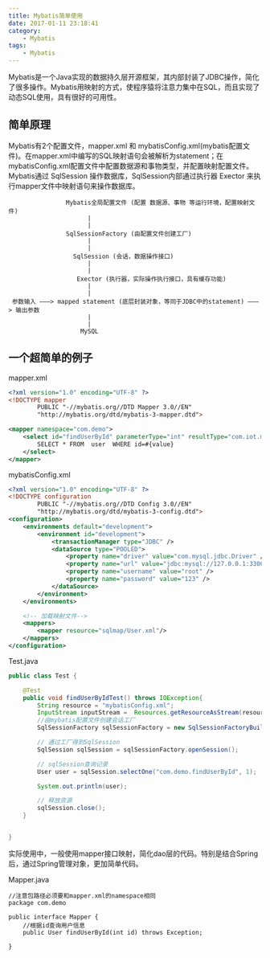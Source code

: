 ```yaml
---
title: Mybatis简单使用
date: 2017-01-11 23:18:41
category:
    - Mybatis
tags:
    - Mybatis
---
```

Mybatis是一个Java实现的数据持久层开源框架，其内部封装了JDBC操作，简化了很多操作。Mybatis用映射的方式，使程序猿将注意力集中在SQL，而且实现了动态SQL使用，具有很好的可用性。

## 简单原理
Mybatis有2个配置文件，mapper.xml 和 mybatisConfig.xml(mybatis配置文件)。在mapper.xml中编写的SQL映射语句会被解析为statement；在mybatisConfig.xml配置文件中配置数据源和事物类型，并配置映射配置文件。Mybatis通过 SqlSession 操作数据库，SqlSession内部通过执行器 Exector 来执行mapper文件中映射语句来操作数据库。

<!-- more -->

```
                Mybatis全局配置文件 (配置 数据源、事物 等运行环境，配置映射文件)
                      |
                      |
                SqlSessionFactory (由配置文件创建工厂)
                      |
                      |
                  SqlSession (会话，数据操作接口)
                      |
                      |
                   Exector (执行器，实际操作执行接口，具有缓存功能)
                      |
                      |
 参数输入 ———> mapped statement (底层封装对象，等同于JDBC中的statement) ———> 输出参数
                      |
                      |
                    MySQL
```

## 一个超简单的例子
mapper.xml
```xml
<?xml version="1.0" encoding="UTF-8" ?>
<!DOCTYPE mapper
        PUBLIC "-//mybatis.org//DTD Mapper 3.0//EN"
        "http://mybatis.org/dtd/mybatis-3-mapper.dtd">

<mapper namespace="com.demo">
    <select id="findUserById" parameterType="int" resultType="com.iot.mybatis.po.User">
        SELECT * FROM  user  WHERE id=#{value}
    </select>
</mapper>

```

mybatisConfig.xml
```xml
<?xml version="1.0" encoding="UTF-8" ?>
<!DOCTYPE configuration
        PUBLIC "-//mybatis.org//DTD Config 3.0//EN"
        "http://mybatis.org/dtd/mybatis-3-config.dtd">
<configuration>
    <environments default="development">
        <environment id="development">
            <transactionManager type="JDBC" />
            <dataSource type="POOLED">
                <property name="driver" value="com.mysql.jdbc.Driver" />
                <property name="url" value="jdbc:mysql://127.0.0.1:3306/mybatisdb?characterEncoding=utf-8" />
                <property name="username" value="root" />
                <property name="password" value="123" />
            </dataSource>
        </environment>
    </environments>

    <!-- 加载映射文件-->
    <mappers>
        <mapper resource="sqlmap/User.xml"/>
    </mappers>
</configuration>
```

Test.java
```Java
public class Test {

    @Test
    public void findUserByIdTest() throws IOException{
        String resource = "mybatisConfig.xml";
        InputStream inputStream =  Resources.getResourceAsStream(resource);
        //由mybatis配置文件创建会话工厂
        SqlSessionFactory sqlSessionFactory = new SqlSessionFactoryBuilder().build(inputStream);

        // 通过工厂得到SqlSession
        SqlSession sqlSession = sqlSessionFactory.openSession();

        // sqlSession查询记录
        User user = sqlSession.selectOne("com.demo.findUserById", 1);

        System.out.println(user);

        // 释放资源
        sqlSession.close();
    }


}
```

实际使用中，一般使用mapper接口映射，简化dao层的代码。特别是结合Spring后，通过Spring管理对象，更加简单代码。

Mapper.java
```
//注意包路径必须要和mapper.xml的namespace相同
package com.demo

public interface Mapper {
    //根据id查询用户信息
    public User findUserById(int id) throws Exception;

}

```
